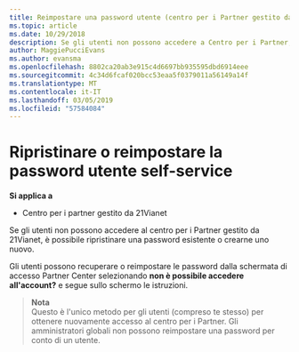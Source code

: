 ```yaml
---
title: Reimpostare una password utente (centro per i Partner gestito da 21Vianet)
ms.topic: article
ms.date: 10/29/2018
description: Se gli utenti non possono accedere a Centro per i Partner, è possibile ripristinare o reimpostare le password dalla schermata di accesso.
author: MaggiePucciEvans
ms.author: evansma
ms.openlocfilehash: 8802ca20ab3e915c4d6697bb935595dbd6914eee
ms.sourcegitcommit: 4c34d6fcaf020bcc53eaa5f0379011a56149a14f
ms.translationtype: MT
ms.contentlocale: it-IT
ms.lasthandoff: 03/05/2019
ms.locfileid: "57584084"
---
```

# <a name="user-self-service-password-recover-or-reset"></a>Ripristinare o reimpostare la password utente self-service

**Si applica a**

-   Centro per i partner gestito da 21Vianet


Se gli utenti non possono accedere al centro per i Partner gestito da 21Vianet, è possibile ripristinare una password esistente o crearne uno nuovo. 

Gli utenti possono recuperare o reimpostare le password dalla schermata di accesso Partner Center selezionando **non è possibile accedere all'account?** e segue sullo schermo le istruzioni. 

>**Nota**<br>Questo è l'unico metodo per gli utenti (compreso te stesso) per ottenere nuovamente accesso al centro per i Partner. Gli amministratori globali non possono reimpostare una password per conto di un utente.



 




